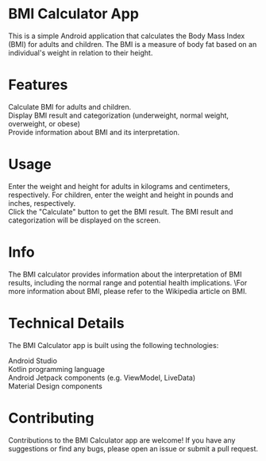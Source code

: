 # BMI Calculator App
This is a simple Android application that calculates the Body Mass Index (BMI) for adults and children. The BMI is a measure of body fat based on an individual's weight in relation to their height.

# Features
Calculate BMI for adults and children.\
Display BMI result and categorization (underweight, normal weight, overweight, or obese)\
Provide information about BMI and its interpretation.

# Usage
Enter the weight and height for adults in kilograms and centimeters, respectively. For children, enter the weight and height in pounds and inches, respectively.\
Click the "Calculate" button to get the BMI result.
The BMI result and categorization will be displayed on the screen.

# Info
The BMI calculator provides information about the interpretation of BMI results, including the normal range and potential health implications. \For more information about BMI, please refer to the Wikipedia article on BMI.

# Technical Details
The BMI Calculator app is built using the following technologies:

Android Studio\
Kotlin programming language\
Android Jetpack components (e.g. ViewModel, LiveData)\
Material Design components

# Contributing
Contributions to the BMI Calculator app are welcome! If you have any suggestions or find any bugs, please open an issue or submit a pull request.
